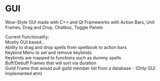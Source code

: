 # GUI

Wow-Style GUI made with C++ and Qt Frameworks with Action Bars, Unit Frames, Drag and Drop, Chatbox, Toggle Panels<br>

Current Functionality: <br>
Mostly GUI based...<br>
Ability to drag and drop spells from spellbook to action bars<br>
Keybind Menu to set and remove keybinds<br>
Keybinds are mapped to functions such as dummy spells<br>
Buff/Debuff Frames that will sort via duration<br>
Guild Frame that would pull guild member list from a database - (Only GUI Implemented atm)<br>




